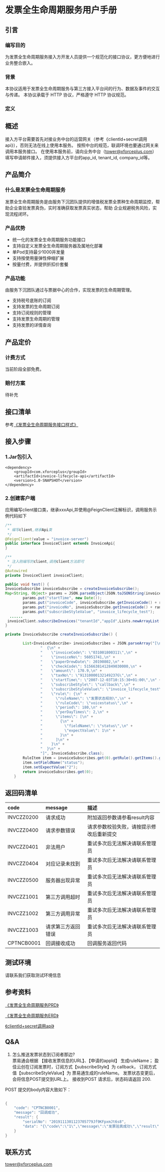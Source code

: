 # 发票全生命周期服务用户手册

## 引言

### 编写目的

为发票全生命周期服务接入方开发人员提供一个规范化的接口协议，更方便地进行业务整合嵌入。

### 背景

本协议适用于发票全生命周期服务与第三方接入平台间的行为、数据及事件的交互与传递。 本协议承载于 HTTP 协议，严格遵守 HTTP 协议规范。
### 定义

## 概述

接入方平台需要首先对接业务中台的运营网关（参考《clientId+secret调用api》），否则无法在线上使用本服务。
按照中台的规范，联调环境也要通过网关来调用本服务接口。
在使用本服务前，请向业务中台（tower@xforceplus.com）填写申请邮件接入，须提供接入方平台的app_id, tenant_id, company_id等。

## 产品简介 

### 什么是发票全生命周期服务

发票全生命周期服务是由服务下沉团队提供的增值税发票全票种生命周期监控，帮助企业查验发票真伪，实时准确获取发票真实状态，帮助
企业规避税务风险，实现流程闭环。


### 产品优势

+ 统一化的发票全生命周期服务功能接口
+ 支持自定义发票全生命周期服务器及属地化部署
+ 单Pod支持最少1000并发量
+ 支持按使用量弹性伸缩扩展
+ 按量付费，并提供折扣价套餐

### 产品功能

由服务下沉团队通过与票据中心的合作，实现发票的生命周期管理。

+ 支持税号底账的订阅
+ 支持发票的生命周期订阅
+ 支持订阅规则的管理
+ 支持发票生命周期的管理
+ 支持发票的详情查询

## 产品定价

### 计费方式

当前阶段全部免费。

### 赔付方案

待补充

## 接口清单

参考[《发票全生命周期服务接口样式》](/docs/发票全生命周期服务/发票全生命周期服务接口样式.md)

## 接入步骤
### 1.Jar包引入

<!--pom-->
```pom
<dependency>
    <groupId>com.xforceplus</groupId>
    <artifactId>invoice-lifecycle-api</artifactId>
    <version>1.0-SNAPSHOT</version>
</dependency>
```

### 2.创建客户端
应用编写client接口类，继承xxxApi,并使用@FeignClient注解标识，调用服务示例代码如下

<!--java-->
```java
/**
 * 编写client,继承Api类
 */
@FeignClient(value = "invoice-server")
public interface InvoiceClient extends InvoiceApi{
}

/**
 * 注入刚编写的client,调用client方法即可
 */
@Autowired
private InvoiceClient invoiceClient;

public void test() {
InvoiceSubscribe invoiceSubscribe = createInvoiceSubscribe();  
Map<String, Object> params = JSON.parseObject(JSON.toJSONString(invoiceSubscribe));
        params.put("startTime", new Date());
        params.put("invoiceCode", invoiceSubscribe.getInvoiceCode() + random.nextInt(100));
        params.put("invoiceNo", invoiceSubscribe.getInvoiceCode() + random.nextInt(100));
        params.put("subscribeStyleValue", "invoice_lifecycle_test");
  ......
 invoiceClient.subscribeInvoices("tenantId","appId",Lists.newArrayList(params));
}

private InvoiceSubscribe createInvoiceSubscribe() {

        List<InvoiceSubscribe> invoiceSubscribes = JSON.parseArray("[\n" +
                "  {\n" +
                "    \"invoiceCode\": \"031001800311\",\n" +
                "    \"invoiceNo\": 56051741,\n" +
                "    \"paperDrewDate\": 20190802,\n" +
                "    \"checkCode\": 51566381412849030000,\n" +
                "    \"amount\": 170.9,\n" +
                "    \"taxNo\": \"91310000132149237G\",\n" +
                "    \"startTime\": \"2007-12-03T10:15:30+01:00\",\n" +
                "    \"subscribeStyle\": \"callback\",\n" +
                "    \"subscribeStyleValue\": \"invoice_lifecycle_test\",\n" +
                "    \"rule\": {\n" +
                "      \"ruleName\": \"发票状态规则\",\n" +
                "      \"ruleCode\": \"voicestatus\",\n" +
                "      \"period\": 180,\n" +
                "      \"perDayTimes\": 2,\n" +
                "      \"items\": [\n" +
                "        {\n" +
                "          \"fieldName\": \"status\",\n" +
                "          \"expectValue\": 1\n" +
                "        }\n" +
                "      ]\n" +
                "    }\n" +
                "  }\n" +
                "]", InvoiceSubscribe.class);
        RuleItem item = invoiceSubscribes.get(0).getRule().getItems().get(0);
        item.setFieldName("status");
        item.setExpectValue("2");
        return invoiceSubscribes.get(0);
    }
```

## 返回码清单
|  code  | message | 描述 | 
|  :----  | :----  |:----|
| INVCZZ0200 | 请求成功 | 附加返回参数请参看result内容 |
| INVCZZ0400 | 请求参数错误 | 请求参数校验失败，请按提示修改后重新提交 |
| INVCZZ0401 | 非法用户 | 重试多次后无法解决请联系管理员 |
| INVCZZ0404 | 对应记录未找到 | 重试多次后无法解决请联系管理员 |
| INVCZZ0500 | 服务器出现异常 | 重试多次后无法解决请联系管理员 |
| INVCZZ1001 | 第三方调用超时 | 重试多次后无法解决请联系管理员 |
| INVCZZ1002 | 第三方调用异常 | 重试多次后无法解决请联系管理员 |
| INVCZZ1003 | 请求第三方返回错误 | 重试多次后无法解决请联系管理员 |
| CPTNCB0001 | 回调接收成功 | 回调服务返回代码 |


## 测试环境

请联系我们获取测试环境信息

## 参考资料
[《发票全生命周期服务PRD》](https://wiki.xforceplus.com/pages/viewpage.action?pageId=36934941)

[《发票全生命周期服务ERD》](https://wiki.xforceplus.com/pages/viewpage.action?pageId=40075310)

[《clientId+secret调用api》](https://wiki.xforceplus.com/pages/viewpage.action?pageId=33463073)

## Q&A
1. 怎么推送发票状态到订阅者那边?  
票易通会根据 【接收发票信息的URL】、【申请的appId】 生成ruleName； 
盈佳云创在订阅发票时，订阅方式【subscribeStyle】为 callback， 订阅方式值【subscribeStyleValue】为 票易通生成的ruleName。
发票状态变更后，会将信息POST提交到URL上。 接收到POST 请求后，状态码请返回 200.

POST 提交的body内容大致如下：
<!--java-->
```java
    
{
    "code": "CPTNCB0001",
    "message": "回调成功",
    "result": {
        "serialNo": "2019111301123705779Jf9KFpxmJt6s8",
        "data": "{\"code\":\"1\",\"message\":\"发票验真成功\",\"result\":{\"invoiceDetails\":[{\"unitPrice\":\"108.1\",\"amountWithoutTax\":\"108.1\",\"itemSpec\":\" \",\"taxRate\":\"0\",\"quantity\":\"1\",\"cargoName\":\"*电信服务*通信服务费\",\"zeroTax\":\"3\",\"quantityUnit\":\"个\",\"taxAmount\":\"0\",\"amountWithTax\":\"108.1\"},{\"unitPrice\":\"-.2\",\"amountWithoutTax\":\"-.2\",\"itemSpec\":\" \",\"taxRate\":\"0\",\"quantity\":\"1\",\"cargoName\":\"*电信服务*消费折扣\",\"zeroTax\":\"3\",\"quantityUnit\":\"个\",\"taxAmount\":\"0\",\"amountWithTax\":\"-0.2\"}],\"invoiceMain\":{\"cpyStatus\":\"0\",\"sellerName\":\"中国移动通信集团上海有限公司\",\"remark\":\"账户号：10036308356，账单月：201907，发票金额不包含赠费和积分兑换0.2元。\",\"purchaserBankInfo\":\" \",\"sellerBankInfo\":\"022540-工行市分行营业部，1001254009005439422\",\"sellerAddrTel\":\"上海市长寿路200号13800210021\",\"invoiceType\":\"ce\",\"ctStatus\":\"\",\"invoiceNo\":\"03100180031124\",\"redFlag\":\"0\",\"amountWithoutTax\":\"107.9\",\"checkNumber\":\"5\",\"machineCode\":\"661619990641\",\"dqCode\":\"3100\",\"invoiceCode\":\"03100180031149\",\"purchaserName\":\"李学锟\",\"checkCode\":\"51566381412849035892\",\"sellerTaxNo\":\"91310000132149237G\",\"checkTime\":\"2019-10-25 10:22:11\",\"purchaserTaxNo\":\" \",\"purchaserAddrTel\":\"13774392605\",\"dqName\":\"上海\",\"paperDrewDate\":\"20190802\",\"taxAmount\":\"0\",\"amountWithTax\":\"107.9\",\"taskId\":\"0ac046b9-9e36-4e19-aeb4-0521544789f4\",\"goodsListFlag\":\"0\",\"status\":\"2\"}}}"
    }
}

```


## 联系方式
tower@xforceplus.com